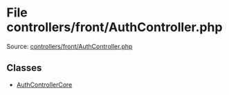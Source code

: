 File controllers/front/AuthController.php
=========

Source: [controllers/front/AuthController.php](https://github.com/PrestaShop/PrestaShop/blob/1.5.6.3/controllers/front/AuthController.php)


Classes
-------

* [AuthControllerCore](class.AuthControllerCore.md)


